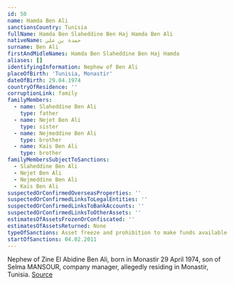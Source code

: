 ```yaml
---
id: 50
name: Hamda Ben Ali
sanctionsCountry: Tunisia
fullName: Hamda Ben Slaheddine Ben Haj Hamda Ben Ali
nativeName: حمدة بن علي
surname: Ben Ali
firstAndMidleNames: Hamda Ben Slaheddine Ben Haj Hamda
aliases: []
identifyingInformation: Nephew of Ben Ali
placeOfBirth: 'Tunisia, Monastir'
dateOfBirth: 29.04.1974
countryOfResidence: ''
corruptionLink: family
familyMembers:
  - name: Slaheddine Ben Ali
    type: father
  - name: Nejet Ben Ali
    type: sister
  - name: Nejmeddine Ben Ali
    type: brother
  - name: Kaïs Ben Ali
    type: brother
familyMembersSubjectToSanctions:
  - Slaheddine Ben Ali
  - Nejet Ben Ali
  - Nejmeddine Ben Ali
  - Kaïs Ben Ali
suspectedOrConfirmedOverseasProperties: ''
suspectedOrConfirmedLinksToLegalEntities: ''
suspectedOrConfirmedLinksToBankAccounts: ''
suspectedOrConfirmedLinksToOtherAssets: ''
estimatesOfAssetsFrozenOrConfiscated: ''
estimatesOfAssetsReturned: None
typeOfSanctions: Asset freeze and prohibition to make funds available
startOfSanctions: 04.02.2011
---
```

Nephew of Zine El Abidine Ben Ali, born in Monastir 29 April 1974, son of Selma 
MANSOUR, company manager, allegedly residing in Monastir, Tunisia. 
[Source](https://eur-lex.europa.eu/legal-content/EN/TXT/?uri=CELEX:02011D0072-20170128)

